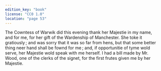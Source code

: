 ```yaml
---
edition_key: "book"
license: "CC0 1.0"
location: "page 53"
---
```

The Cowntess of Warwik
did this evening thank her Majestie in my name, and for me, for
her gift of the Wardenship of Manchester. She toke it
gratiously ; and was sorry that it was so far from hens, but that some
better thing neer hand shall be fownd for me ; and, if opportunitie
of tyme wold serve, her Majestie wold speak with me herself. I
had a bill made by Mr. Wood, one of the clerks of the signet, for
the first frutes given me by her Majestie.
